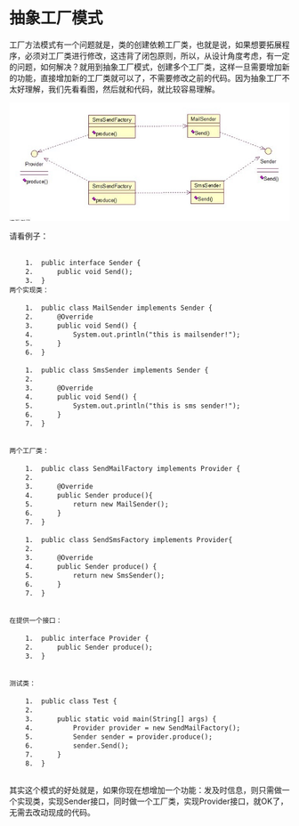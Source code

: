 # 抽象工厂模式

工厂方法模式有一个问题就是，类的创建依赖工厂类，也就是说，如果想要拓展程序，必须对工厂类进行修改，这违背了闭包原则，所以，从设计角度考虑，有一定的问题，如何解决？就用到抽象工厂模式，创建多个工厂类，这样一旦需要增加新的功能，直接增加新的工厂类就可以了，不需要修改之前的代码。因为抽象工厂不太好理解，我们先看看图，然后就和代码，就比较容易理解。

![](media/15242068526643.jpg)

请看例子：

```

	1.	public interface Sender {  
	2.	    public void Send();  
	3.	}  
两个实现类：
 
	1.	public class MailSender implements Sender {  
	2.	    @Override  
	3.	    public void Send() {  
	4.	        System.out.println("this is mailsender!");  
	5.	    }  
	6.	}  
 
	1.	public class SmsSender implements Sender {  
	2.	  
	3.	    @Override  
	4.	    public void Send() {  
	5.	        System.out.println("this is sms sender!");  
	6.	    }  
	7.	} 

	 
两个工厂类：
 
	1.	public class SendMailFactory implements Provider {  
	2.	      
	3.	    @Override  
	4.	    public Sender produce(){  
	5.	        return new MailSender();  
	6.	    }  
	7.	}  
 
	1.	public class SendSmsFactory implements Provider{  
	2.	  
	3.	    @Override  
	4.	    public Sender produce() {  
	5.	        return new SmsSender();  
	6.	    }  
	7.	}  

	
在提供一个接口：
 
	1.	public interface Provider {  
	2.	    public Sender produce();  
	3.	}  

	
测试类：
 
	1.	public class Test {  
	2.	  
	3.	    public static void main(String[] args) {  
	4.	        Provider provider = new SendMailFactory();  
	5.	        Sender sender = provider.produce();  
	6.	        sender.Send();  
	7.	    }  
	8.	}  
	
```


其实这个模式的好处就是，如果你现在想增加一个功能：发及时信息，则只需做一个实现类，实现Sender接口，同时做一个工厂类，实现Provider接口，就OK了，无需去改动现成的代码。

